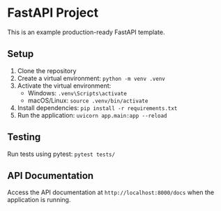 # FastAPI Project

This is an example production-ready FastAPI template.

## Setup

1. Clone the repository
2. Create a virtual environment: `python -m venv .venv`
3. Activate the virtual environment:
   - Windows: `.venv\Scripts\activate`
   - macOS/Linux: `source .venv/bin/activate`
4. Install dependencies: `pip install -r requirements.txt`
5. Run the application: `uvicorn app.main:app --reload`

## Testing

Run tests using pytest: `pytest tests/`

## API Documentation

Access the API documentation at `http://localhost:8000/docs` when the application is running.
